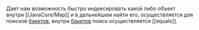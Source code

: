 Дает нам возможность быстро индексировать какой либо объект внутри [[JavaCore/Map]] и в дальнейшем найти его, осуществляется для поисков [бакетов](Бакеты.md), внутри [бакетов](Бакеты.md) поиск осуществляется [[equals]].